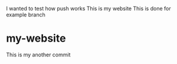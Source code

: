 I wanted to test how push works
This is my website
This is done for example branch
# my-website
This is my another commit
